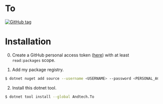 # To

[![GitHub tag](https://img.shields.io/github/v/tag/AndrewMJordan/to?label=nuget&logo=nuget&sort=semver)](https://github.com/AndrewMJordan/to/packages/1099574)

# Installation
0. Create a GitHub personal access token ([here](https://github.com/settings/tokens/new)) with at least `read:packages` scope.

1. Add my package registry.
```bash
$ dotnet nuget add source --username <USERNAME> --password <PERSONAL_ACCESS_TOKEN> --store-password-in-clear-text --name github/AndrewMJordan "https://nuget.pkg.github.com/AndrewMJordan/index.json"
```

2. Install this dotnet tool.
```bash
$ dotnet tool install --global Andtech.To
```
